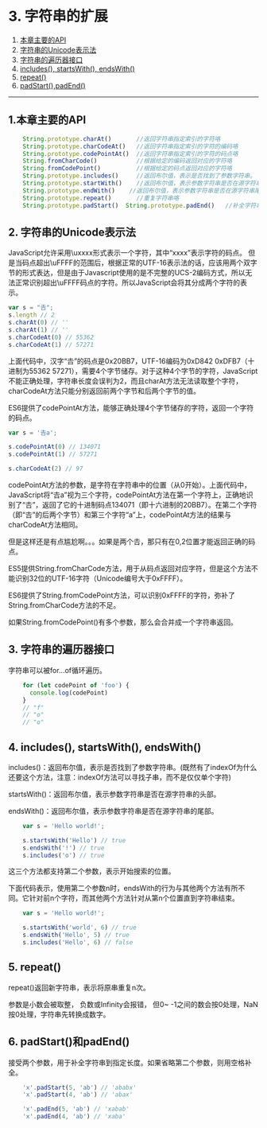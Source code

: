 # 3. 字符串的扩展



 1. [本章主要的API](#part1)
 2. [字符串的Unicode表示法](#part2)
 3. [字符串的遍历器接口](#part3)
 4. [includes(), startsWith(), endsWith()](#part4)
 5. [repeat()](#part5)
 6. [padStart(),padEnd()](#part6)

---

<a name="part1"></a>
## 1.本章主要的API

```javascript
    String.prototype.charAt()       //返回字符串指定索引的字符咯
    String.prototype.charCodeAt()   //返回字符串指定索引的字符的编码咯
    String.prototype.codePointAt()  //返回字符串指定索引的字符的码点咯
    String.fromCharCode()           //根据给定的编码返回对应的字符咯
    String.fromCodePoint()          //根据给定的码点返回对应的字符咯
    String.prototype.includes()     //返回布尔值，表示是否找到了参数字符串。
    String.prototype.startWith()    //返回布尔值，表示参数字符串是否在源字符串头部。
    String.prototype.endWith()    //返回布尔值，表示参数字符串是否在源字符串尾部。
    String.prototype.repeat()       //重复字符串咯
    String.prototype.padStart()  String.prototype.padEnd()   //补全字符串咯  
```  

<a name="part2"></a>
## 2. 字符串的Unicode表示法

JavaScript允许采用\uxxxx形式表示一个字符，其中“xxxx”表示字符的码点。 但是当码点超出\uFFFF的范围后，根据正常的UTF-16表示法的话，应该用两个双字节的形式表达，但是由于Javascript使用的是不完整的UCS-2编码方式，所以无法正常识别超出\uFFFF码点的字符。所以JavaScript会将其分成两个字符的表示。  

```javascript
var s = "𠮷";
s.length // 2
s.charAt(0) // ''
s.charAt(1) // ''
s.charCodeAt(0) // 55362
s.charCodeAt(1) // 57271
```  

上面代码中，汉字“𠮷”的码点是0x20BB7，UTF-16编码为0xD842 0xDFB7（十进制为55362 57271），需要4个字节储存。对于这种4个字节的字符，JavaScript不能正确处理，字符串长度会误判为2，而且charAt方法无法读取整个字符，charCodeAt方法只能分别返回前两个字节和后两个字节的值。  

ES6提供了codePointAt方法，能够正确处理4个字节储存的字符，返回一个字符的码点。  

```javascript
var s = '𠮷a';

s.codePointAt(0) // 134071
s.codePointAt(1) // 57271

s.charCodeAt(2) // 97
```  

codePointAt方法的参数，是字符在字符串中的位置（从0开始）。上面代码中，JavaScript将“𠮷a”视为三个字符，codePointAt方法在第一个字符上，正确地识别了“𠮷”，返回了它的十进制码点134071（即十六进制的20BB7）。在第二个字符（即“𠮷”的后两个字节）和第三个字符“a”上，codePointAt方法的结果与charCodeAt方法相同。  

但是这样还是有点尴尬啊。。。如果是两个𠮷，那只有在0,2位置才能返回正确的码点。  

ES5提供String.fromCharCode方法，用于从码点返回对应字符，但是这个方法不能识别32位的UTF-16字符（Unicode编号大于0xFFFF）。  

ES6提供了String.fromCodePoint方法，可以识别0xFFFF的字符，弥补了String.fromCharCode方法的不足。  

如果String.fromCodePoint()有多个参数，那么会合并成一个字符串返回。


<a name="part3"></a>
## 3. 字符串的遍历器接口

字符串可以被for...of循环遍历。  

```javascript
    for (let codePoint of 'foo') {
      console.log(codePoint)
    }
    // "f"
    // "o"
    // "o"
```  


<a name="part4"></a>
## 4. includes(), startsWith(), endsWith()

includes()：返回布尔值，表示是否找到了参数字符串。(既然有了indexOf为什么还要这个方法，注意：indexOf方法可以寻找子串，而不是仅仅单个字符)    

startsWith()：返回布尔值，表示参数字符串是否在源字符串的头部。  

endsWith()：返回布尔值，表示参数字符串是否在源字符串的尾部。  

```javascript
    var s = 'Hello world!';

    s.startsWith('Hello') // true
    s.endsWith('!') // true
    s.includes('o') // true
```  

这三个方法都支持第二个参数，表示开始搜索的位置。  

下面代码表示，使用第二个参数n时，endsWith的行为与其他两个方法有所不同。它针对前n个字符，而其他两个方法针对从第n个位置直到字符串结束。  

```javascript
    var s = 'Hello world!';

    s.startsWith('world', 6) // true
    s.endsWith('Hello', 5) // true
    s.includes('Hello', 6) // false
```


<a name="part5"></a>
## 5. repeat()

repeat()返回新字符串，表示将原串重复n次。  

参数是小数会被取整， 负数或Infinity会报错， 但0~ -1之间的数会按0处理，NaN按0处理，字符串先转换成数字。
　　　　　


<a name="part6"></a>
## 6. padStart()和padEnd()

接受两个参数，用于补全字符串到指定长度。如果省略第二个参数，则用空格补全。  

```javascript
    'x'.padStart(5, 'ab') // 'ababx'
    'x'.padStart(4, 'ab') // 'abax'

    'x'.padEnd(5, 'ab') // 'xabab'
    'x'.padEnd(4, 'ab') // 'xaba'
```
